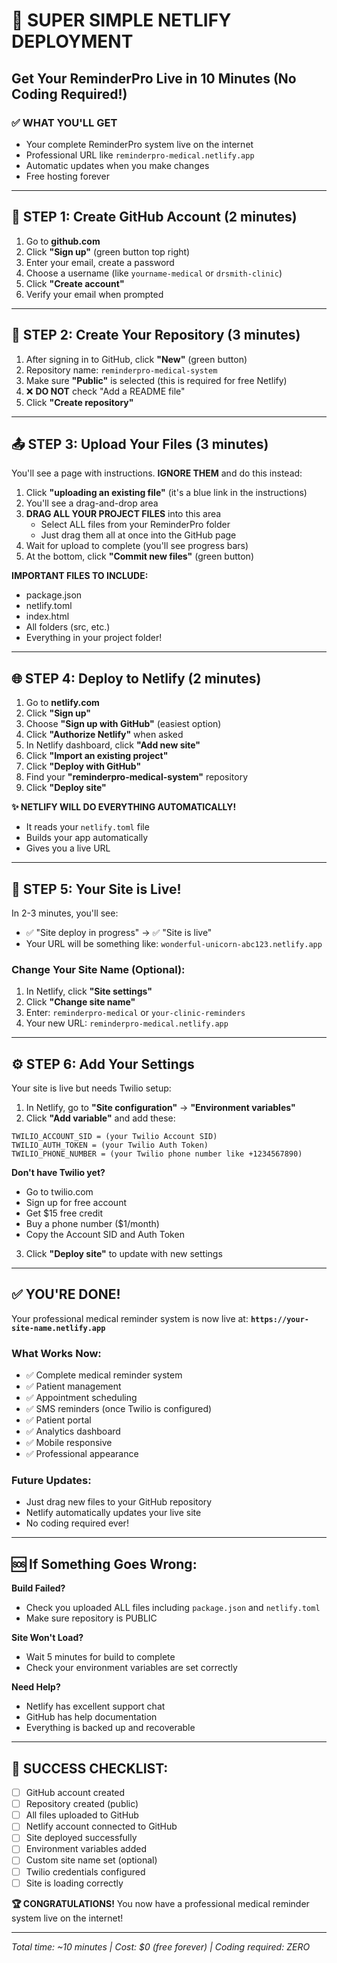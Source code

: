# 🚀 SUPER SIMPLE NETLIFY DEPLOYMENT
## Get Your ReminderPro Live in 10 Minutes (No Coding Required!)

### ✅ WHAT YOU'LL GET
- Your complete ReminderPro system live on the internet
- Professional URL like `reminderpro-medical.netlify.app`
- Automatic updates when you make changes
- Free hosting forever

---

## 📝 STEP 1: Create GitHub Account (2 minutes)

1. Go to **github.com**
2. Click **"Sign up"** (green button top right)
3. Enter your email, create a password
4. Choose a username (like `yourname-medical` or `drsmith-clinic`)
5. Click **"Create account"**
6. Verify your email when prompted

---

## 📁 STEP 2: Create Your Repository (3 minutes)

1. After signing in to GitHub, click **"New"** (green button)
2. Repository name: `reminderpro-medical-system`
3. Make sure **"Public"** is selected (this is required for free Netlify)
4. ❌ **DO NOT** check "Add a README file"
5. Click **"Create repository"**

---

## 📤 STEP 3: Upload Your Files (3 minutes)

You'll see a page with instructions. **IGNORE THEM** and do this instead:

1. Click **"uploading an existing file"** (it's a blue link in the instructions)
2. You'll see a drag-and-drop area
3. **DRAG ALL YOUR PROJECT FILES** into this area
   - Select ALL files from your ReminderPro folder
   - Just drag them all at once into the GitHub page
4. Wait for upload to complete (you'll see progress bars)
5. At the bottom, click **"Commit new files"** (green button)

**IMPORTANT FILES TO INCLUDE:**
- package.json
- netlify.toml
- index.html
- All folders (src, etc.)
- Everything in your project folder!

---

## 🌐 STEP 4: Deploy to Netlify (2 minutes)

1. Go to **netlify.com**
2. Click **"Sign up"**
3. Choose **"Sign up with GitHub"** (easiest option)
4. Click **"Authorize Netlify"** when asked
5. In Netlify dashboard, click **"Add new site"**
6. Click **"Import an existing project"**
7. Click **"Deploy with GitHub"**
8. Find your **"reminderpro-medical-system"** repository
9. Click **"Deploy site"**

**✨ NETLIFY WILL DO EVERYTHING AUTOMATICALLY!**
- It reads your `netlify.toml` file
- Builds your app automatically
- Gives you a live URL

---

## 🎉 STEP 5: Your Site is Live!

In 2-3 minutes, you'll see:
- ✅ "Site deploy in progress" → ✅ "Site is live"
- Your URL will be something like: `wonderful-unicorn-abc123.netlify.app`

### Change Your Site Name (Optional):
1. In Netlify, click **"Site settings"**
2. Click **"Change site name"** 
3. Enter: `reminderpro-medical` or `your-clinic-reminders`
4. Your new URL: `reminderpro-medical.netlify.app`

---

## ⚙️ STEP 6: Add Your Settings

Your site is live but needs Twilio setup:

1. In Netlify, go to **"Site configuration"** → **"Environment variables"**
2. Click **"Add variable"** and add these:

```
TWILIO_ACCOUNT_SID = (your Twilio Account SID)
TWILIO_AUTH_TOKEN = (your Twilio Auth Token)
TWILIO_PHONE_NUMBER = (your Twilio phone number like +1234567890)
```

**Don't have Twilio yet?** 
- Go to twilio.com
- Sign up for free account
- Get $15 free credit
- Buy a phone number ($1/month)
- Copy the Account SID and Auth Token

3. Click **"Deploy site"** to update with new settings

---

## ✅ YOU'RE DONE!

Your professional medical reminder system is now live at:
**`https://your-site-name.netlify.app`**

### What Works Now:
- ✅ Complete medical reminder system
- ✅ Patient management
- ✅ Appointment scheduling  
- ✅ SMS reminders (once Twilio is configured)
- ✅ Patient portal
- ✅ Analytics dashboard
- ✅ Mobile responsive
- ✅ Professional appearance

### Future Updates:
- Just drag new files to your GitHub repository
- Netlify automatically updates your live site
- No coding required ever!

---

## 🆘 If Something Goes Wrong:

**Build Failed?**
- Check you uploaded ALL files including `package.json` and `netlify.toml`
- Make sure repository is PUBLIC

**Site Won't Load?**
- Wait 5 minutes for build to complete
- Check your environment variables are set correctly

**Need Help?**
- Netlify has excellent support chat
- GitHub has help documentation
- Everything is backed up and recoverable

---

## 🎯 SUCCESS CHECKLIST:

- [ ] GitHub account created
- [ ] Repository created (public)
- [ ] All files uploaded to GitHub  
- [ ] Netlify account connected to GitHub
- [ ] Site deployed successfully
- [ ] Environment variables added
- [ ] Custom site name set (optional)
- [ ] Twilio credentials configured
- [ ] Site is loading correctly

**🏆 CONGRATULATIONS!**
You now have a professional medical reminder system live on the internet!

---

*Total time: ~10 minutes | Cost: $0 (free forever) | Coding required: ZERO*
